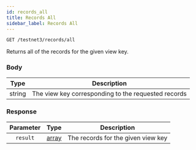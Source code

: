 ```yaml
---
id: records_all
title: Records All
sidebar_label: Records All
---
```


```bash title=ENDPOINT
GET /testnet3/records/all
```

Returns all of the records for the given view key.

### Body

|  Type  |                     Description                     |
|:------:|:---------------------------------------------------:|
| string | The view key corresponding to the requested records |

### Response

| Parameter |                 Type                  |            Description             |
|:---------:|:-------------------------------------:|:----------------------------------:|
| `result`  | [array](../../concepts/02_records.md) | The records for the given view key |
